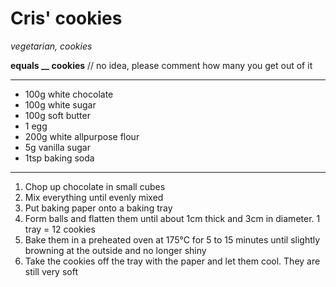 # Cris' cookies

*vegetarian, cookies*

**equals __ cookies** // no idea, please comment how many you get out of it

---

- 100g white chocolate
- 100g white sugar
- 100g soft butter
- 1 egg
- 200g white allpurpose flour
- 5g vanilla sugar
- 1tsp baking soda

---

1. Chop up chocolate in small cubes
2. Mix everything until evenly mixed
3. Put baking paper onto a baking tray
4. Form balls and flatten them until about 1cm thick and 3cm in diameter. 1 tray = 12 cookies
5. Bake them in a preheated oven at 175°C for 5 to 15 minutes until slightly browning at the outside and no longer shiny
6. Take the cookies off the tray with the paper and let them cool. They are still very soft
